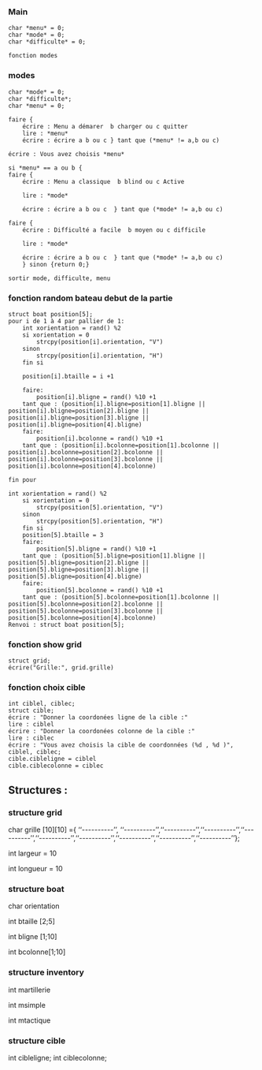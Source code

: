 ﻿

### Main

    char *menu* = 0; 
    char *mode* = 0;
    char *difficulte* = 0;
    
    fonction modes
    
    

### modes

    char *mode* = 0;
    char *difficulte*;
    char *menu* = 0; 
    
    faire {
        écrire : Menu a démarer  b charger ou c quitter
        lire : *menu*
        écrire : écrire a b ou c } tant que (*menu* != a,b ou c)
    
    écrire : Vous avez choisis *menu*
    
    si *menu* == a ou b {
    faire {
        écrire : Menu a classique  b blind ou c Active
    
        lire : *mode*
    
        écrire : écrire a b ou c  } tant que (*mode* != a,b ou c)
    
    faire {
        écrire : Difficulté a facile  b moyen ou c difficile
    
        lire : *mode*
    
        écrire : écrire a b ou c  } tant que (*mode* != a,b ou c)
        } sinon {return 0;}
    
    sortir mode, difficulte, menu
        
### fonction random bateau debut de la partie
    struct boat position[5];
    pour i de 1 à 4 par pallier de 1:
        int xorientation = rand() %2
        si xorientation = 0 
            strcpy(position[i].orientation, "V")
        sinon 
            strcpy(position[i].orientation, "H")
        fin si 
        
        position[i].btaille = i +1
        
        faire:
            position[i].bligne = rand() %10 +1
        tant que : (position[i].bligne=position[1].bligne || position[i].bligne=position[2].bligne || position[i].bligne=position[3].bligne || position[i].bligne=position[4].bligne)
        faire:
            position[i].bcolonne = rand() %10 +1
        tant que : (position[i].bcolonne=position[1].bcolonne || position[i].bcolonne=position[2].bcolonne || position[i].bcolonne=position[3].bcolonne || position[i].bcolonne=position[4].bcolonne)
    
    fin pour
    
    int xorientation = rand() %2
        si xorientation = 0 
            strcpy(position[5].orientation, "V")
        sinon 
            strcpy(position[5].orientation, "H")
        fin si 
        position[5].btaille = 3
        faire:
            position[5].bligne = rand() %10 +1
        tant que : (position[5].bligne=position[1].bligne || position[5].bligne=position[2].bligne || position[5].bligne=position[3].bligne || position[5].bligne=position[4].bligne)
        faire:
            position[5].bcolonne = rand() %10 +1
        tant que : (position[5].bcolonne=position[1].bcolonne || position[5].bcolonne=position[2].bcolonne || position[5].bcolonne=position[3].bcolonne || position[5].bcolonne=position[4].bcolonne)
    Renvoi : struct boat position[5];
        
### fonction show grid
    struct grid;
    écrire("Grille:", grid.grille)
    
### fonction choix cible
    int ciblel, ciblec;
    struct cible;
    écrire : "Donner la coordonées ligne de la cible :"
    lire : ciblel
    écrire : "Donner la coordonées colonne de la cible :"
    lire : ciblec
    écrire : "Vous avez choisis la cible de coordonnées (%d , %d )", ciblel, ciblec;
    cible.cibleligne = ciblel
    cible.ciblecolonne = ciblec

## Structures :

### structure grid

char grille [10][10] ={ ‘‘----------’’, ‘‘----------’’,‘‘----------’’,‘‘----------’’,‘‘----------’’,‘‘----------’’,‘‘----------’’,‘‘----------’’,‘‘----------’’,‘‘----------’’};

int largeur = 10
 
int longueur = 10

### structure boat

char orientation

int btaille [2;5]

int bligne [1;10]

int bcolonne[1;10]

### structure inventory

int martillerie

int msimple

int mtactique

### structure cible
int cibleligne;
int ciblecolonne;
